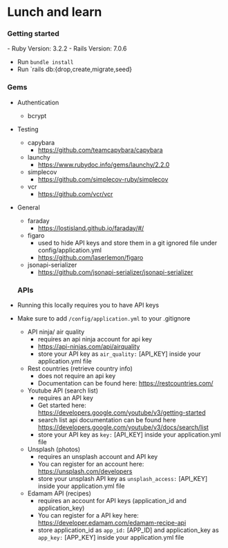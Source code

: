 <h1>Lunch and learn</h1>

<h3>Getting started</h3>
- Ruby Version: 3.2.2
- Rails Version: 7.0.6

- Run `bundle install`
- Run `rails db:{drop,create,migrate,seed}

<h3>Gems</h3>

- Authentication
  - bcrypt

- Testing
  - capybara
    - https://github.com/teamcapybara/capybara
  - launchy
    - https://www.rubydoc.info/gems/launchy/2.2.0 
  - simplecov
    - https://github.com/simplecov-ruby/simplecov 
  - vcr
    - https://github.com/vcr/vcr   
    
- General
  - faraday
    - https://lostisland.github.io/faraday/#/
  - figaro
    - used to hide API keys and store them in a git ignored file under config/application.yml   
    - https://github.com/laserlemon/figaro
  - jsonapi-serializer   
    - https://github.com/jsonapi-serializer/jsonapi-serializer

  <h3>APIs</h3>
- Running this locally requires you to have API keys
- Make sure to add `/config/application.yml` to your .gitignore
  - API ninja/ air quality
    - requires an api ninja account for api key
    - https://api-ninjas.com/api/airquality
    - store your API key as `air_quality:` [API_KEY] inside your application.yml file
  - Rest countries (retrieve country info)
    - does not require an api key
    - Documentation can be found here: https://restcountries.com/
  - Youtube API (search list)
    - requires an API key
    - Get started here: https://developers.google.com/youtube/v3/getting-started
    - search list api documentation can be found here https://developers.google.com/youtube/v3/docs/search/list
    - store your API key as `key:` [API_KEY] inside your application.yml file
  - Unsplash (photos)
    - requires an unsplash account and API key
    - You can register for an account here: https://unsplash.com/developers
    - store your unsplash API key as `unsplash_access:` [API_KEY] inside your application.yml file
  - Edamam API (recipes)
    - requires an account for API keys (application_id and application_key)
    - You can register for a API key here: https://developer.edamam.com/edamam-recipe-api
    - store application_id as `app_id:` [APP_ID] and application_key as `app_key:` [APP_KEY] inside your application.yml file
